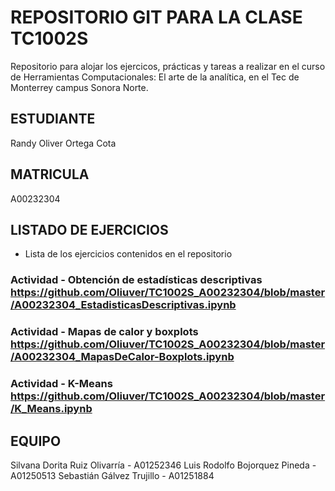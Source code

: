 # REPOSITORIO GIT PARA LA CLASE TC1002S
Repositorio para alojar los ejercicos, prácticas y tareas a realizar 
en el curso de Herramientas Computacionales: El arte de la analítica,
en el Tec de Monterrey campus Sonora Norte.
## ESTUDIANTE 
Randy Oliver Ortega Cota

## MATRICULA
A00232304

## LISTADO DE EJERCICIOS
* Lista de los ejercicios contenidos en el repositorio
### Actividad - Obtención de estadísticas descriptivas https://github.com/Oliuver/TC1002S_A00232304/blob/master/A00232304_EstadisticasDescriptivas.ipynb
### Actividad - Mapas de calor y boxplots https://github.com/Oliuver/TC1002S_A00232304/blob/master/A00232304_MapasDeCalor-Boxplots.ipynb
### Actividad - K-Means https://github.com/Oliuver/TC1002S_A00232304/blob/master/K_Means.ipynb

## EQUIPO
Silvana Dorita Ruiz Olivarría - A01252346
Luis Rodolfo Bojorquez Pineda - A01250513
Sebastián Gálvez Trujillo - A01251884
